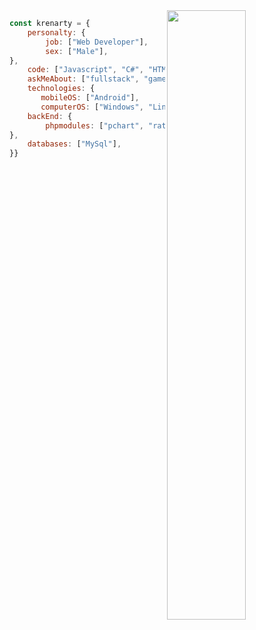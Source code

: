  <a href="https://discord.com/users/1023631759998455918">
    <img align="right" width="50%" src="https://lanyard.cnrad.dev/api/1023631759998455918?hideDiscrim=false&hideStatus=false&hideTimestamp=false">
  </a>



```javascript
const krenarty = {
    personalty: {
        job: ["Web Developer"],
        sex: ["Male"],
},               
    code: ["Javascript", "C#", "HTML", "CSS", "PYTHON", "PHP"],
    askMeAbout: ["fullstack", "game", "music"],
    technologies: {
       mobileOS: ["Android"],
       computerOS: ["Windows", "Linux"],
    backEnd: {
        phpmodules: ["pchart", "ratchet", "mink"],
},
    databases: ["MySql"],
}}
```

